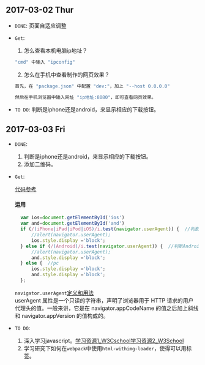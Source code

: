 ## 2017-03-02 Thur
* `DONE`: 页面自适应调整
* `Get`: 
  1. 怎么查看本机电脑ip地址？
 	```bash
 	"cmd" 中输入 "ipconfig"
 	```

  2. 怎么在手机中查看制作的网页效果？
  	```bash
  	首先，在 "package.json" 中配置 "dev:"，加上 "--host 0.0.0.0"
	
  	然后在手机浏览器中输入网址 "ip地址:8080"，即可查看网页效果。
  	```
* `TO DO`: 判断是iphone还是android，来显示相应的下载按钮。


## 2017-03-03 Fri
* `DONE`:
	1. 判断是iphone还是android，来显示相应的下载按钮。
	2. 添加二维码。
* `Get`: 

  [代码参考](http://www.cnblogs.com/sese/p/5629404.html)

  #### 运用
  ```javascript
	var ios=document.getElementById('ios')
	var and=document.getElementById('and')
	if (/(iPhone|iPad|iPod|iOS)/i.test(navigator.userAgent)) {  //判断iPhone|iPad|iPod|iOS
		//alert(navigator.userAgent);  
		ios.style.display ='block';
	} else if (/(Android)/i.test(navigator.userAgent)) {  //判断Android
		//alert(navigator.userAgent); 
		and.style.display ='block';
	} else {  //pc
		ios.style.display ='block';
		and.style.display ='block';
	};
  ```

  `navigator.userAgent`[定义和用法](http://www.w3school.com.cn/jsref/prop_nav_useragent.asp)<br>
  userAgent 属性是一个只读的字符串，声明了浏览器用于 HTTP 请求的用户代理头的值。一般来讲，它是在 navigator.appCodeName 的值之后加上斜线和 navigator.appVersion 的值构成的。
* `TO DO`: 
	1. 深入学习javascript。[学习资源1_W3Cschool](http://www.w3cschool.cn/javascript/)[学习资源2_W3School](http://www.w3school.com.cn/b.asp)
	2. 学习研究下如何在`webpack`中使用`html-withimg-loader`，使得可以用<img>标签。

